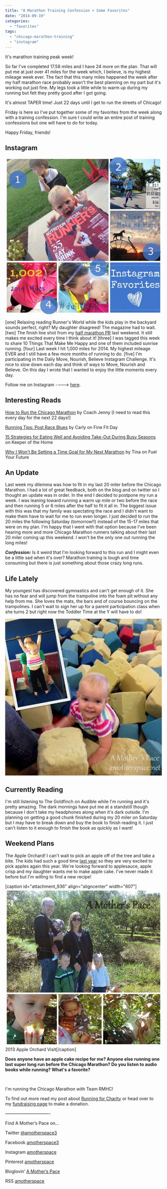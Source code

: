 ```yaml
---
title: "A Marathon Training Confession + Some Favorites"
date: "2014-09-19"
categories: 
  - "favorites"
tags: 
  - "chicago-marathon-training"
  - "instagram"
---
```


It's marathon training peak week!

So far I've completed 17.58 miles and I have 24 more on the plan. That will put me at just over 41 miles for the week which, I believe, is my highest mileage week ever. The fact that this many miles happened the week after my half marathon race probably wasn't the best planning on my part but it's working out just fine. My legs took a little while to warm up during my running but felt they pretty good after I got going.

It's almost TAPER time! Just 22 days until I get to run the streets of Chicago!

Friday is here so I've put together some of my favorites from the week along with a training confession. I'm sure I could write an entire post of training confessions but one will have to do for today.

Happy Friday, friends!

## Instagram

![Instagram Favorites | amotherspace.net](images/InstaSept19-1024x1024.jpg)

\[one\] Relaxing reading Runner's World while the kids play in the backyard sounds perfect, right? My daughter disagreed! The magazine had to wait. \[two\] The finish line shot from my [half marathon PR](http://amotherspace.net/2014/09/johnstons-half-marathon-race-recap/ "Johnston’s Half Marathon Race Recap") last weekend. It still makes me excited every time I think about it! \[three\] I was tagged this week to share 10 Things That Make Me Happy and one of them included sunrise running. \[four\] Last week I hit 1,000 miles for 2014. My highest mileage EVER and I still have a few more months of running to do. \[five\] I'm participating in the Daily Move, Nourish, Believe Instagram Challenge. It's nice to slow down each day and think of ways to Move, Nourish and Believe. On this day I wrote that I wanted to enjoy the little moments every day.

Follow me on Instagram ----> [here](http://instagram.com/amotherspace).

## Interesting Reads

[How to Run the Chicago Marathon](http://www.runnersworld.com/running-tips/how-run-chicago-marathon?utm_content=buffer4555e&utm_medium=social&utm_source=twitter.com&utm_campaign=buffer) by Coach Jenny \[I need to read this every day for the next 22 days!\]

[Running Tips: Post Race Blues](http://finefitday.com/2014/09/running-tips-post-race-blues.html?utm_content=bufferdf916&utm_medium=social&utm_source=twitter.com&utm_campaign=buffer) by Carly on Fine Fit Day

[15 Strategies for Eating Well and Avoiding Take-Out During Busy Seasons](http://www.keeperofthehome.org/2014/09/avoid-take-convenience-foods-busy-seasons.html?utm_content=buffer23896&utm_medium=social&utm_source=twitter.com&utm_campaign=buffer) on Keeper of the Home

[Why I Won't Be Setting a Time Goal for My Next Marathon](http://www.tinamuir.com/2014/09/why-i-wont-be-setting-time-goal-for-my.html?utm_content=buffer2a71a&utm_medium=social&utm_source=twitter.com&utm_campaign=buffer) by Tina on Fuel Your Future

## An Update

Last week my dilemma was how to fit in my last 20 miler before the Chicago Marathon. I had a lot of great feedback, both on the blog and on twitter so I thought an update was in order. In the end I decided to postpone my run a week. I was leaning toward running a warm up mile or two before the race and then running 5 or 6 miles after the half to fit it all in. The biggest issue with this was that my family was spectating the race and I didn't want to make them have to wait for me to run even longer. I just decided to run the 20 miles the following Saturday (tomorrow!!) instead of the 15-17 miles that were on my plan. I'm happy that I went with that option because I've been hearing more and more Chicago Marathon runners talking about their last 20 miler coming up this weekend. I won't be the only one out running the long miles!

_**Confession:**_ Is it weird that I'm looking forward to this run and I might even be a little sad when it's over? Marathon training is tough and time consuming but there is just something about those crazy long runs.

## Life Lately

My youngest has discovered gymnastics and can't get enough of it. She has no fear and will jump from the trampoline into the foam pit without any help from me. She loves the mats, the bars and of course bouncing on the trampolines. I can't wait to sign her up for a parent participation class when she turns 2 but right now the Toddler Time at the Y will have to do!

![Life Lately | amotherspace.net](images/2014-09-13.jpg)

## Currently Reading

I'm still listening to The Goldfinch on Audible while I'm running and it's pretty amazing. The dark mornings have put me at a standstill though because I don't take my headphones along when it's dark outside. I'm planning on getting a good chunk finished during my 20 miler on Saturday but I may have to break down and buy the book to finish reading it. I just can't listen to it enough to finish the book as quickly as I want!

## Weekend Plans

The Apple Orchard! I can't wait to pick an apple off of the tree and take a bite. The kids had such a good time [last year](http://amotherspace.net/2013/10/apple-picking/ "Apple Picking") so they are very excited to pick apples again this year. We're looking forward to applesauce, apple crisp and my daughter wants me to make apple cake. I've never made it before but I'm willing to find a new recipe!

\[caption id="attachment\_936" align="aligncenter" width="607"\]![Weekend Plans | amotherpace.net](images/Orchard21.jpg) 2013 Apple Orchard Visit\[/caption\]

**Does anyone have an apple cake recipe for me? Anyone else running one last super long run before the Chicago Marathon? Do you listen to audio books while running? What's a favorite?**

 

I'm running the Chicago Marathon with Team RMHC!

To find out more read my post about [Running for Charity](http://amotherspace.net/2014/06/the-chicago-marathon-running-for-charity/) or head over to my [fundraising page](http://www.kintera.org/faf/donorReg/donorPledge.asp?ievent=1097960&supId=399266070) to make a donation.

——————————-

Find A Mother’s Pace on…

Twitter [@amotherspace3](https://twitter.com/amotherspace3)

Facebook [amotherspace3](http://facebook.com/amotherspace3)

Instagram [amotherspace](http://instagram.com/amotherspace)

Pinterest [amotherspace](http://pinterest.com/amotherspace/)

Bloglovin’ [A Mother’s Pace](http://www.bloglovin.com/en/blog/6680087)

RSS [amotherspace](http://feeds.feedburner.com/amotherspace)

